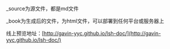 _source为源文件，都是md文件

_book为生成后的文件，为html文件，可以部署到任何平台或服务器上


线上预览地址：[http://gavin-yyc.github.io/lsh-doc/](http://gavin-yyc.github.io/lsh-doc/)
